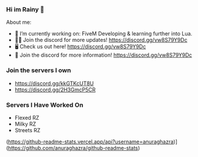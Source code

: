 ### Hi im Rainy 👋
About me:

- 🔭 I’m currently working on: FiveM Developing & learning further into Lua.
- 👨‍💻 Join the discord for more updates! https://discord.gg/vw8S79Y9Dc
- 🖥️ Check us out here! https://discord.gg/vw8S79Y9Dc
- 👨‍ Join the discord for more information! https://discord.gg/vw8S79Y9Dc

### Join the servers I own
- https://discord.gg/kkGTKcUT8U
- https://discord.gg/2H3GmcP5CR

### Servers I Have Worked On
- Flexed RZ
- Milky RZ
- Streets RZ

(https://github-readme-stats.vercel.app/api?username=anuraghazra)](https://github.com/anuraghazra/github-readme-stats)


